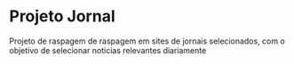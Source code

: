 # Projeto Jornal
 Projeto de raspagem de raspagem em sites de jornais selecionados, com o objetivo de selecionar noticias relevantes diariamente
